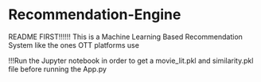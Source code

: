 # Recommendation-Engine
README FIRST!!!!!!
This is a Machine Learning Based Recommendation System like the ones OTT platforms use

!!!Run the Jupyter notebook in order to get a movie_lit.pkl and similarity.pkl file before running the App.py
